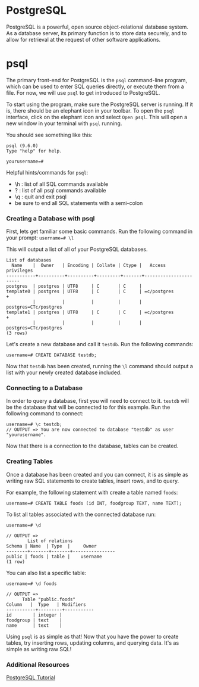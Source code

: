 # PostgreSQL

PostgreSQL is a powerful, open source object-relational database system. As a database server, its primary function is to store data securely, and to allow for retrieval at the request of other software applications.


# psql

The primary front-end for PostgreSQL is the `psql` command-line program, which can be used to enter SQL queries directly, or execute them from a file. For now, we will use `psql` to get introduced to PostgreSQL.

To start using the program, make sure the PostgreSQL server is running. If it is, there should be an elephant icon in your toolbar. To open the `psql` interface, click on the elephant icon and select `Open psql`. This will open a new window in your terminal with `psql` running.

You should see something like this:
```
psql (9.6.0)
Type "help" for help.

yourusername=#
```

Helpful hints/commands for `psql`:
- \h : list of all SQL commands available
- \? : list of all psql commands available
- \q : quit and exit psql
- be sure to end all SQL statements with a semi-colon


### Creating a Database with psql

First, lets get familiar some basic commands. Run the following command in your prompt: `username=# \l`

This will output a list of all of your PostgreSQL databases.

```
List of databases
  Name    |  Owner   | Encoding | Collate | Ctype |   Access privileges   
-----------+----------+----------+---------+-------+-----------------------
postgres  | postgres | UTF8     | C       | C     |
template0 | postgres | UTF8     | C       | C     | =c/postgres          +
          |          |          |         |       | postgres=CTc/postgres
template1 | postgres | UTF8     | C       | C     | =c/postgres          +
          |          |          |         |       | postgres=CTc/postgres
(3 rows)
```

Let's create a new database and call it `testdb`. Run the following commands:

`username=# CREATE DATABASE testdb;`

Now that `testdb` has been created, running the `\l` command should output a list with your newly created database included.


### Connecting to a Database

In order to query a database, first you will need to connect to it. `testdb` will be the database that will be connected to for this example. Run the following command to connect:

```
username=# \c testdb;
// OUTPUT => You are now connected to database "testdb" as user "yourusername".
```

Now that there is a connection to the database, tables can be created.


### Creating Tables

Once a database has been created and you can connect, it is as simple as writing raw SQL statements to create tables, insert rows, and to query.

For example, the following statement with create a table named `foods`:

`username=# CREATE TABLE foods (id INT, foodgroup TEXT, name TEXT);`

To list all tables associated with the connected database run:

```
username=# \d

// OUTPUT =>
        List of relations
Schema | Name  | Type  |     Owner      
--------+-------+-------+----------------
public | foods | table |    username
(1 row)
```

You can also list a specific table:

```
username=# \d foods

// OUTPUT =>
      Table "public.foods"
Column   |  Type   | Modifiers
-----------+---------+-----------
id        | integer |
foodgroup | text    |
name      | text    |
```

Using `psql` is as simple as that! Now that you have the power to create tables, try inserting rows, updating columns, and querying data. It's as simple as writing raw SQL!


### Additional Resources

[PostgreSQL Tutorial](https://www.tutorialspoint.com/postgresql/index.htm)
